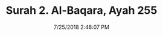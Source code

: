 ---
title       : "Surah 2. Al-Baqara, Ayah 255"
date        : 7/25/2018 2:48:07 PM
draft       : false
type        : "quran"
layout      : "compare"
BookCode    : "CMP"
SurahNumber : "2"
AyahNumber  : "255"
TotalAyah   : "286"
---